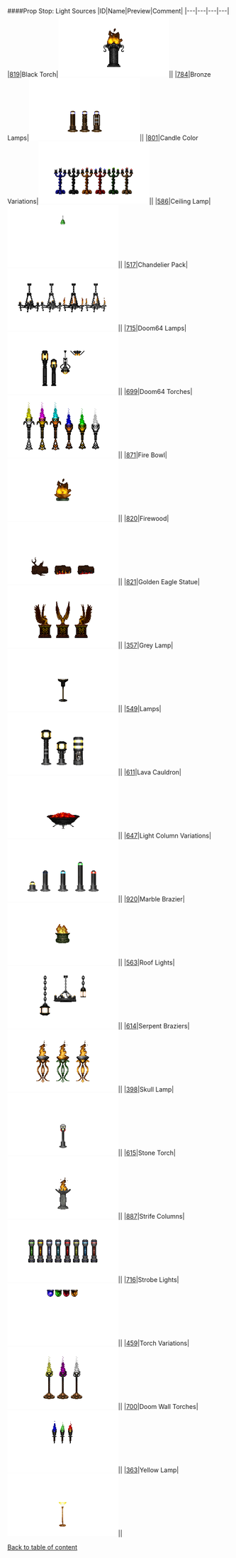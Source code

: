 ####Prop Stop: Light Sources
|ID|Name|Preview|Comment|
|---|---|---|---|
|[819](../data/0819.zip)|Black Torch|![Black Torch](images/propstop/blacktorch.png)||
|[784](../data/0784.zip)|Bronze Lamps|![Bronze Lamps](images/propstop/bronzelamps.png)||
|[801](../data/0801.zip)|Candle Color Variations|![Candle Color Variations](images/propstop/candlecolorvariations.png)||
|[586](../data/0586.zip)|Ceiling Lamp|![Ceiling Lamp](images/propstop/ceilinglamp.png)||
|[517](../data/0517.zip)|Chandelier Pack|![Chandelier Pack](images/propstop/chandelierpack.png)||
|[715](../data/0715.zip)|Doom64 Lamps|![Doom64 Lamps](images/propstop/d64lamps.png)||
|[699](../data/0699.zip)|Doom64 Torches|![Doom64 Torches](images/propstop/d64_torches.png)||
|[871](../data/0871.zip)|Fire Bowl|![Fire Bowl](images/propstop/firebowl.png)||
|[820](../data/0820.zip)|Firewood|![Firewood](images/propstop/firewood.png)||
|[821](../data/0821.zip)|Golden Eagle Statue|![Golden Eagle Statue](images/propstop/goldeneaglestatue.png)||
|[357](../data/0357.zip)|Grey Lamp|![Grey Lamp](images/propstop/greylamp.png)||
|[549](../data/0549.zip)|Lamps|![Lamps](images/propstop/lamps.png)||
|[611](../data/0611.zip)|Lava Cauldron|![Lava Cauldron](images/propstop/lavacauldron.png)||
|[647](../data/0647.zip)|Light Column Variations|![Light Column Variations](images/propstop/lcolumnvariations.png)||
|[920](../data/0920.zip)|Marble Brazier|![Marble Brazier](images/propstop/marblebrazier.png)||
|[563](../data/0563.zip)|Roof Lights|![Roof Lights](images/propstop/rooflights.png)||
|[614](../data/0614.zip)|Serpent Braziers|![Serpent Braziers](images/propstop/serpentbraziers.png)||
|[398](../data/0398.zip)|Skull Lamp|![Skull Lamp](images/propstop/skulllamp.png)||
|[615](../data/0615.zip)|Stone Torch|![Stone Torch](images/propstop/stonetorch.png)||
|[887](../data/0887.zip)|Strife Columns|![Strife Columns](images/propstop/strifecolumns.png)||
|[716](../data/0716.zip)|Strobe Lights|![Strobe Lights](images/propstop/strobelights.png)||
|[459](../data/0459.zip)|Torch Variations|![Torch Variations](images/propstop/newtorches.png)||
|[700](../data/0700.zip)|Doom Wall Torches|![Doom Wall Torches](images/propstop/dwalltorches.png)||
|[363](../data/0363.zip)|Yellow Lamp|![Yellow Lamp](images/propstop/yellowlamp..png)||

[Back to table of content](../readme.md)
